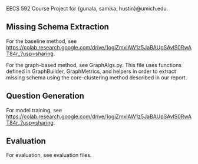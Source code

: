 
EECS 592 Course Project for {gunala, samika, hustin}@umich.edu.

## Missing Schema Extraction

For the baseline method, see https://colab.research.google.com/drive/1ogiZmxlAW1z5JaBAUpSAvlS0RwAT84r_?usp=sharing.

For the graph-based method, see GraphAlgs.py. This file uses functions defined
in GraphBuilder, GraphMetrics, and helpers in order to extract missing schema
using the core-clustering method described in our report. 

## Question Generation

For model training, see https://colab.research.google.com/drive/1ogiZmxlAW1z5JaBAUpSAvlS0RwAT84r_?usp=sharing.

## Evaluation

For evaluation, see evaluation files.

